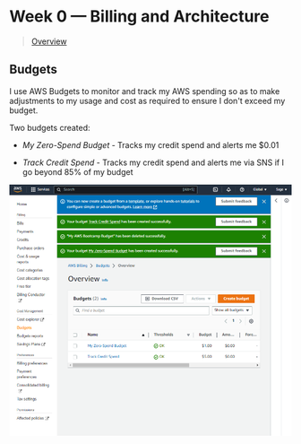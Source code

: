 # Week 0 — Billing and Architecture

> [Overview](https://www.youtube.com/watch?v=SG8blanhAOg&list=PLBfufR7vyJJ7k25byhRXJldB5AiwgNnWv&index=12 )

## Budgets

I use AWS Budgets to monitor and track my AWS spending so as to make adjustments to my usage and cost as required to ensure I don't exceed my budget.

Two budgets created:

- *My Zero-Spend Budget* - Tracks my credit spend and alerts me $0.01

- *Track Credit Spend* - Tracks my credit spend and alerts me via SNS if I go beyond 85% of my budget

![Budget screenshot](../_docs/assets/budgets.PNG)
